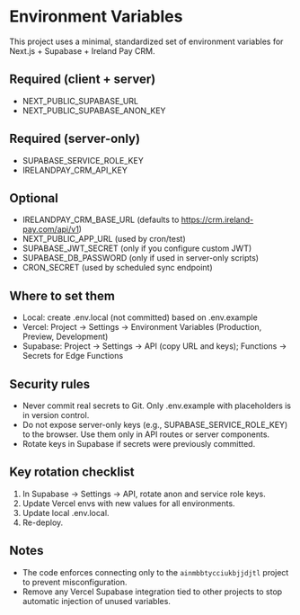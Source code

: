 # Environment Variables

This project uses a minimal, standardized set of environment variables for Next.js + Supabase + Ireland Pay CRM.

## Required (client + server)
- NEXT_PUBLIC_SUPABASE_URL
- NEXT_PUBLIC_SUPABASE_ANON_KEY

## Required (server-only)
- SUPABASE_SERVICE_ROLE_KEY
- IRELANDPAY_CRM_API_KEY

## Optional
- IRELANDPAY_CRM_BASE_URL (defaults to https://crm.ireland-pay.com/api/v1)
- NEXT_PUBLIC_APP_URL (used by cron/test)
- SUPABASE_JWT_SECRET (only if you configure custom JWT)
- SUPABASE_DB_PASSWORD (only if used in server-only scripts)
- CRON_SECRET (used by scheduled sync endpoint)

## Where to set them
- Local: create .env.local (not committed) based on .env.example
- Vercel: Project → Settings → Environment Variables (Production, Preview, Development)
- Supabase: Project → Settings → API (copy URL and keys); Functions → Secrets for Edge Functions

## Security rules
- Never commit real secrets to Git. Only .env.example with placeholders is in version control.
- Do not expose server-only keys (e.g., SUPABASE_SERVICE_ROLE_KEY) to the browser. Use them only in API routes or server components.
- Rotate keys in Supabase if secrets were previously committed.

## Key rotation checklist
1. In Supabase → Settings → API, rotate anon and service role keys.
2. Update Vercel envs with new values for all environments.
3. Update local .env.local.
4. Re-deploy.

## Notes
- The code enforces connecting only to the `ainmbbtycciukbjjdjtl` project to prevent misconfiguration.
- Remove any Vercel Supabase integration tied to other projects to stop automatic injection of unused variables.
